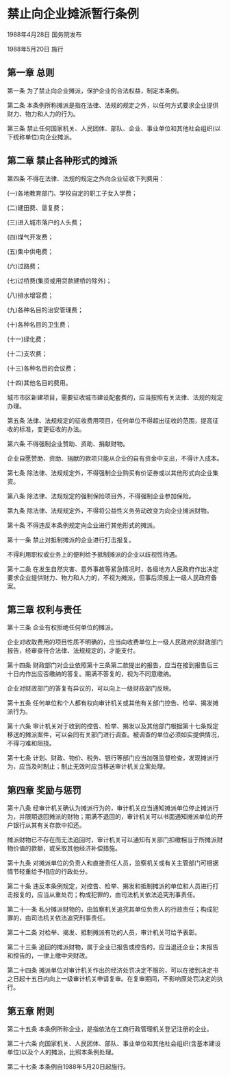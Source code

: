 # 禁止向企业摊派暂行条例

1988年4月28日 国务院发布　

1988年5月20日 施行



## 第一章 总则

第一条 为了禁止向企业摊派，保护企业的合法权益，制定本条例。

第二条 本条例所称摊派是指在法律、法规的规定之外，以任何方式要求企业提供财力、物力和人力的行为。

第三条 禁止任何国家机关、人民团体、部队、企业、事业单位和其他社会组织(以下统称单位)向企业摊派。

## 第二章 禁止各种形式的摊派

第四条 不得在法律、法规的规定之外向企业征收下列费用：

(一)各地教育部门、学校自定的职工子女入学费；

(二)建田费、垦复费；

(三)进入城市落户的人头费；

(四)煤气开发费；

(五)集中供电费；

(六)过路费；

(七)过桥费(集资或用贷款建桥的除外)；

(八)排水增容费；

(九)各种名目的治安管理费；

(十)各种名目的卫生费；

(十一)绿化费；

(十二)支农费；

(十三)各种名目的会议费；

(十四)其他名目的费用。

城市市区新建项目，需要征收城市建设配套费的，应当按照有关法律、法规的规定办理。

第五条 法律、法规规定的征收费用项目，任何单位不得超出征收的范围，提高征收的标准，变更征收的办法。

第六条 不得强制企业赞助、资助、捐献财物。

企业自愿赞助、资助、捐献的款项只能从企业的自有资金中支出，不得计入成本。

第七条 除法律、法规规定外，不得强制企业购买有价证券或以其他形式向企业集资。

第八条 除法律、法规规定的强制保险项目外，不得强制企业参加保险。

第九条 除法律、法规规定外，不得将公益性义务劳动改变为向企业摊派财物。

第十条 不得违反本条例规定向企业进行其他形式的摊派。

第十一条 禁止对抵制摊派的企业进行打击报复。

不得利用职权或业务上的便利给予抵制摊派的企业以歧视性待遇。

第十二条 在发生自然灾害、意外事故等紧急情况时，各级地方人民政府作出决定要求企业提供财力、物力和人力的，不视为摊派，但事后须报上一级人民政府备案。

## 第三章 权利与责任

第十三条 企业有权拒绝任何单位的摊派。

企业对收取费用的项目性质不明确的，应当向收费单位上一级人民政府的财政部门报告，经审查符合法律、法规规定的，才能支付。

第十四条 财政部门对企业依照第十三条第二款提出的报告，应当在接到报告后三十日内作出应否缴纳的答复。期满不答复的，视为不同意缴纳。

企业对财政部门的答复有异议的，可以向上一级财政部门反映。

第十五条 任何单位和个人都有权向审计机关或其他有关部门控告、检举、揭发摊派行为。

第十六条 审计机关对于收到的控告、检举、揭发以及其他部门根据第十七条规定移送的摊派案件，可以会同有关部门进行调查。被调查的单位必须如实提供情况，不得刁难和阻挠。

第十七条 计划、财政、物价、税务、银行等部门应当加强监督检查，发现摊派行为，应当及时制止；制止无效时应当移送审计机关立案处理。

## 第四章 奖励与惩罚

第十八条 经审计机关确认为摊派行为的，审计机关应当通知摊派单位停止摊派行为，并限期退回摊派的财物；期满不退回的，审计机关可以书面通知摊派单位的开户银行从其有关存款中扣还。

摊派财物已不存在而无法追回时，审计机关可以通知有关部门扣缴相当于所摊派财物价值的款额，或采取其他经济补偿措施。

第十九条 对摊派单位的负责人和直接责任人员，监察机关或有关主管部门可根据情节轻重给予相应的行政处分。

第二十条 违反本条例规定，对控告、检举、揭发和抵制摊派的单位和人员进行打击报复的，应当从重处罚；构成犯罪的，由司法机关依法追究刑事责任。

第二十一条 私分摊派财物的，由监察机关追究其单位负责人的行政责任；构成犯罪的，由司法机关依法追究刑事责任。

第二十二条 对检举、揭发、抵制摊派有功的人员，审计机关可给予表彰。

第二十三条 追回的摊派财物，属于企业已报告或控告的，应当退还企业；未报告和控告的，一律上缴中央财政。

第二十四条 摊派单位对审计机关作出的经济处罚决定不服的，可以在接到决定书之日起十五日内向上一级审计机关申请复审。在复审期间，不影响原处罚决定的执行。

## 第五章 附则

第二十五条 本条例所称企业，是指依法在工商行政管理机关登记注册的企业。

第二十六条 向国家机关、人民团体、部队、事业单位和其他社会组织(含基本建设单位)以及个人的摊派，比照本条例处理。

第二十七条 本条例自1988年5月20日起施行。